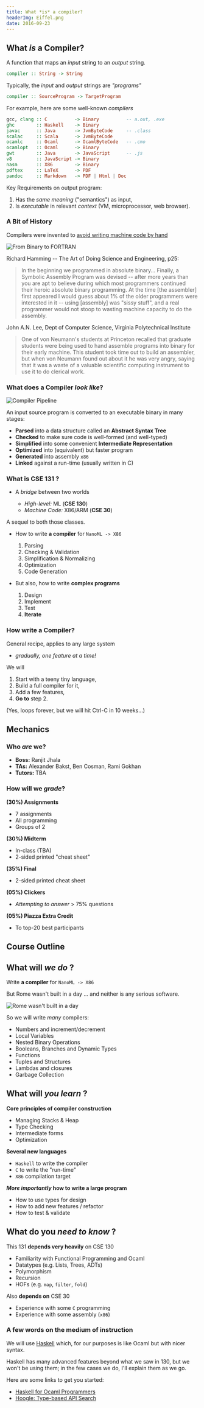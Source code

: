 ```yaml
---
title: What *is* a compiler? 
headerImg: Eiffel.png
date: 2016-09-23
---
```



## What *is* a Compiler?

A function that maps an _input_ string to an _output_ string.

```haskell
compiler :: String -> String
```

Typically, the _input_ and _output_ strings are _"programs"_

```haskell
compiler :: SourceProgram -> TargetProgram
```

For example, here are some well-known _compilers_

```haskell
gcc, clang :: C          -> Binary          -- a.out, .exe
ghc        :: Haskell    -> Binary                 
javac      :: Java       -> JvmByteCode     -- .class
scalac     :: Scala      -> JvmByteCode      
ocamlc     :: Ocaml      -> OcamlByteCode   -- .cmo
ocamlopt   :: Ocaml      -> Binary               
gwt        :: Java       -> JavaScript      -- .js
v8         :: JavaScript -> Binary
nasm       :: X86        -> Binary    
pdftex     :: LaTeX      -> PDF
pandoc     :: Markdown   -> PDF | Html | Doc  
```

Key Requirements on output program:

1. Has the _same meaning_ ("semantics") as input,
2. Is _executable_ in relevant _context_ (VM, microprocessor, web browser).

### A Bit of History

Compilers were invented to [avoid writing machine code by hand][soap-fortran-assembly]

![From Binary to FORTRAN](/static/img/binary-soap-fortran.png)

Richard Hamming -- The Art of Doing Science and Engineering, p25:

> In the beginning we programmed in absolute binary...
> Finally, a Symbolic Assembly Program was devised --
> after more years than you are apt to believe during
> which most programmers continued their heroic absolute
> binary programming. At the time [the assembler] first
> appeared I would guess about 1% of the older programmers
> were interested in it -- using [assembly] was "sissy stuff",
> and a real programmer would not stoop to wasting machine
> capacity to do the assembly.

John A.N. Lee, Dept of Computer Science, Virginia Polytechnical Institute

> One of von Neumann's students at Princeton recalled that
> graduate students were being used to hand assemble programs
> into binary for their early machine. This student took time
> out to build an assembler, but when von Neumann found out
> about it he was very angry, saying that it was a waste of
> a valuable scientific computing instrument to use it to do
> clerical work.


### What does a Compiler *look like*?

![Compiler Pipeline](/static/img/compiler-pipeline.png)

An input source program is converted to an executable binary in many stages:

* **Parsed** into a data structure called an **Abstract Syntax Tree**
* **Checked** to make sure code is well-formed (and well-typed)
* **Simplified** into some convenient **Intermediate Representation**
* **Optimized** into (equivalent) but faster program
* **Generated** into assembly `x86`
* **Linked** against a run-time (usually written in C)

### What is CSE 131 ?

* A *bridge* between two worlds

  * _High-level:_ ML        (**CSE 130**)
  * _Machine Code:_ X86/ARM (**CSE  30**)

A sequel to both those classes.

* How to write **a compiler** for `NanoML -> X86`

  1. Parsing
  2. Checking & Validation
  3. Simplification & Normalizing
  4. Optimization
  5. Code Generation


* But also, how to write **complex programs**

  1. Design
  2. Implement
  3. Test
  4. **Iterate**

### How write a Compiler?

General recipe, applies to any large system

+ *gradually, one feature at a time!*

We will

1. Start with a teeny tiny language,
2. Build a full compiler for it,
3. Add a few features,
4. **Go to** step 2.

(Yes, loops forever, but we will hit Ctrl-C in 10 weeks...)

## Mechanics

### Who *are* we?

* **Boss:** Ranjit Jhala
* **TAs:** Alexander Bakst, Ben Cosman, Rami Gokhan
* **Tutors:** TBA

### How will we *grade*?

**(30%) Assignments**

+ 7 assignments
+ All programming
+ Groups of 2


**(30%) Midterm**

+ In-class (TBA) 
+ 2-sided printed "cheat sheet"


**(35%) Final**

+ 2-sided printed cheat sheet


**(05%) Clickers**

+ *Attempting to answer* > 75% questions


**(05%) Piazza Extra Credit**

+ To top-20 best participants


## Course Outline

## What will *we do* ?

Write **a compiler** for `NanoML -> X86`

But Rome wasn't built in a day ... and neither is any serious software.

![Rome wasn't built in a day](/static/img/Eiffel.jpg)

So we will write _many_ compilers:

* Numbers and increment/decrement
* Local Variables
* Nested Binary Operations
* Booleans, Branches and Dynamic Types
* Functions
* Tuples and Structures
* Lambdas and closures
* Garbage Collection

## What will *you learn* ?

**Core principles of compiler construction**

* Managing Stacks & Heap
* Type Checking
* Intermediate forms
* Optimization

**Several new languages**

* `Haskell` to write the compiler
* `C`       to write the "run-time"
* `X86`     compilation target

**_More importantly_ how to write a large program**

* How to use types for design
* How to add new features / refactor
* How to test & validate   


## What do you *need to know* ?

This 131 **depends very heavily** on CSE 130

* Familiarity with Functional Programming and Ocaml
* Datatypes (e.g. Lists, Trees, ADTs)
* Polymorphism
* Recursion
* HOFs (e.g. `map`, `filter`, `fold`)

Also **depends on** CSE 30

* Experience with some `C` programming
* Experience with some assembly (`x86`)

### A few words on the medium of instruction

We will use [Haskell](https://haskell-lang.org/) which, for our
purposes is like Ocaml but with nicer syntax.

Haskell has many advanced features beyond what we saw in 130,
but we won't be using them; in the few cases we do, I'll explain
them as we go.

Here are some links to get you started:

* [Haskell for Ocaml Programmers][haskell-for-ocamlers]
* [Hoogle: Type-based API Search][hoogle]

[hoogle]: https://www.haskell.org/hoogle/
[haskell-for-ocamlers]: http://science.raphael.poss.name/haskell-for-ocaml-programmers.html
[soap-fortran-assembly]: http://worrydream.com/dbx/
